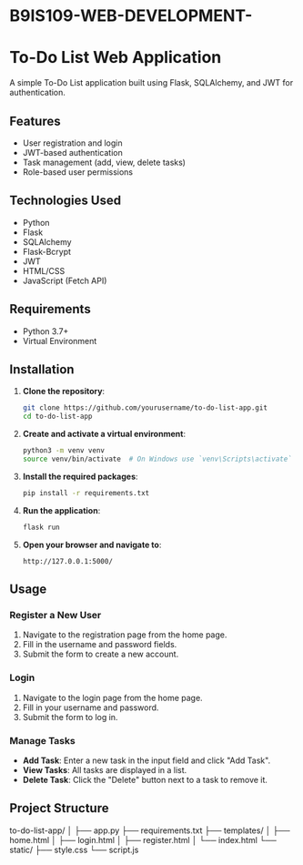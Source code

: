 # B9IS109-WEB-DEVELOPMENT-
# To-Do List Web Application

A simple To-Do List application built using Flask, SQLAlchemy, and JWT for authentication.

## Features

- User registration and login
- JWT-based authentication
- Task management (add, view, delete tasks)
- Role-based user permissions

## Technologies Used

- Python
- Flask
- SQLAlchemy
- Flask-Bcrypt
- JWT
- HTML/CSS
- JavaScript (Fetch API)

## Requirements

- Python 3.7+
- Virtual Environment

## Installation

1. **Clone the repository**:
    ```sh
    git clone https://github.com/yourusername/to-do-list-app.git
    cd to-do-list-app
    ```

2. **Create and activate a virtual environment**:
    ```sh
    python3 -m venv venv
    source venv/bin/activate  # On Windows use `venv\Scripts\activate`
    ```

3. **Install the required packages**:
    ```sh
    pip install -r requirements.txt
    ```

4. **Run the application**:
    ```sh
    flask run
    ```

5. **Open your browser and navigate to**:
    ```
    http://127.0.0.1:5000/
    ```

## Usage

### Register a New User

1. Navigate to the registration page from the home page.
2. Fill in the username and password fields.
3. Submit the form to create a new account.

### Login

1. Navigate to the login page from the home page.
2. Fill in your username and password.
3. Submit the form to log in.

### Manage Tasks

- **Add Task**: Enter a new task in the input field and click "Add Task".
- **View Tasks**: All tasks are displayed in a list.
- **Delete Task**: Click the "Delete" button next to a task to remove it.

## Project Structure

to-do-list-app/
│
├── app.py
├── requirements.txt
├── templates/
│ ├── home.html
│ ├── login.html
│ ├── register.html
│ └── index.html
└── static/
├── style.css
└── script.js
